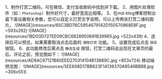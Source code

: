 1、制作打赏二维码，可在微信、支付宝收款码中找到并下载。
2、用图片处理软件（如：`Photoshop`）制作好尺寸，最好宽高比相等。
3、在md-blog博客控制台最下面设置相关参数，您可以自定义打赏文字说明，可以上传两张打赏二维码图片。
![IMAGE](resources/65C3BD76C5954679142D150570868E8F.jpg =593x282)
![IMAGE](resources/1BD03D727EE09CBC6828950691B39965.jpg =522x439)
4、选择后可以预览，如果需要取消点击后面的 `清除打赏` 功能。
5、设置完成后点击 `保存` 按钮。
6、此功能修改后需点击 `静态生成` 按钮，打赏二维码会出现在文章页的最后，评论之前，预览图如下：
![IMAGE](resources/AD8AC67121B80EED270314104B13889C.jpg =853x724)
移动端预览图：
![IMAGE](resources/5EE608D17BB823F14139370A8546BBB8.jpg =306x551)